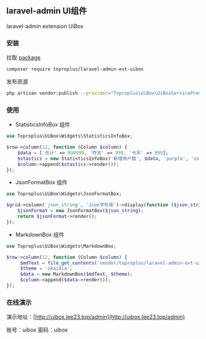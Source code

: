 
## laravel-admin UI组件
laravel-admin extension UiBox

### 安装
拉取 [package](https://packagist.org/packages/toproplus/laravel-admin-ext-uibox)
```bash
composer require toproplus/laravel-admin-ext-uibox
```

发布资源
```bash
php artisan vendor:publish --provider="Toproplus\UiBox\UiBoxServiceProvider"
```



### 使用
- StatisticsInfoBox 组件
```php
use Toproplus\UiBox\Widgets\StatisticsInfoBox;

$row->column(12, function (Column $column) {
    $data = ['总计' => 999999, '昨天' => 999, '今天' => 999];
    $stastics = new StatisticsInfoBox('新增用户数', $data, 'purple', 'users');
    $column->append($stastics->render());
});
```
- JsonFormatBox 组件
```php
use Toproplus\UiBox\Widgets\JsonFormatBox;

$grid->column('json_string', 'Json字符串')->display(function ($json_string) {
    $jsonFormat = new JsonFormatBox($json_string);
    return $jsonFormat->render();
});
```
- MarkdownBox 组件

```php
use Toproplus\UiBox\Widgets\MarkdownBox;

$row->column(12, function (Column $column) {
     $mdText = file_get_contents('vendor/toproplus/laravel-admin-ext-uibox/md/MarkdownBox.md');
     $theme = 'okaidia';
     $data = new MarkdownBox($mdText, $theme);
     $column->append($data->render());
});
```

### 在线演示

演示地址：[http://uibox.lee23.top/admin](http://uibox.lee23.top/admin)

账号：uibox
密码：uibox

